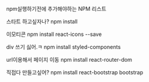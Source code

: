 npm실행하기전에 추가해야하는 NPM 리스트

스타트 하고싶자나?
npm install 

이모티콘
npm install react-icons --save

div 쓰기 싫어.ㅋ
npm install styled-components

url이용해서 페이지 이동
npm install react-router-dom

직접다 만들고싶어?
npm install react-bootstrap bootstrap